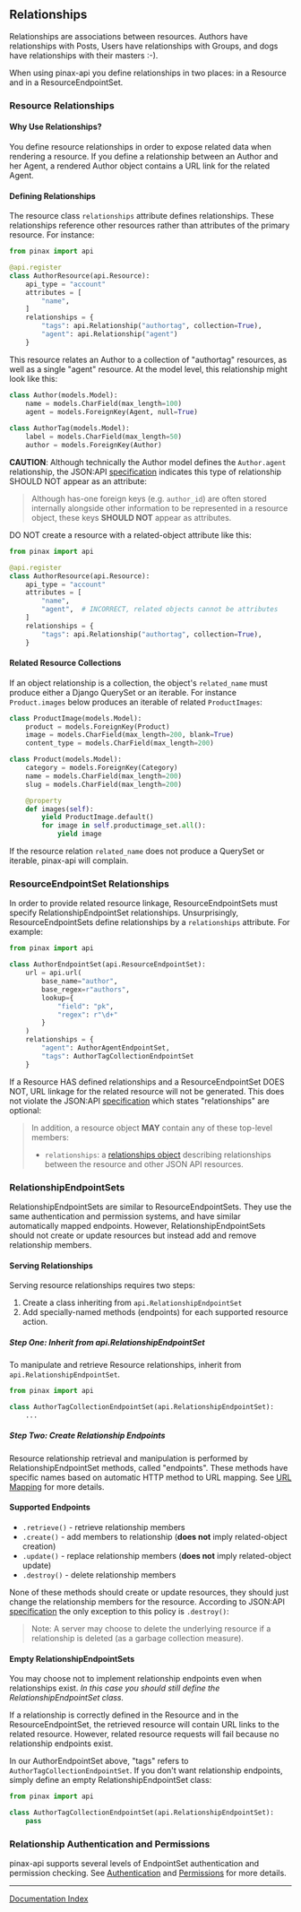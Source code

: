## Relationships

Relationships are associations between resources. Authors have relationships with Posts, Users have relationships with Groups, and dogs have relationships with their masters :-).

When using pinax-api you define relationships in two places: in a Resource and in a ResourceEndpointSet.

### Resource Relationships

#### Why Use Relationships?

You define resource relationships in order to expose related data when rendering a resource. If you define a relationship between an Author and her Agent, a rendered Author object contains a URL link for the related Agent.

#### Defining Relationships

The resource class `relationships` attribute defines relationships. These relationships reference other resources rather than attributes of the primary resource. For instance:

```python
from pinax import api

@api.register
class AuthorResource(api.Resource):
    api_type = "account"
    attributes = [
        "name",
    ]
    relationships = {
        "tags": api.Relationship("authortag", collection=True),
        "agent": api.Relationship("agent")
    }
```

This resource relates an Author to a collection of "authortag" resources, as well as a single "agent" resource. At the model level, this relationship might look like this:

```python
class Author(models.Model):
    name = models.CharField(max_length=100)
    agent = models.ForeignKey(Agent, null=True)
    
class AuthorTag(models.Model):
    label = models.CharField(max_length=50)
    author = models.ForeignKey(Author)
```

**CAUTION**: Although technically the Author model defines the `Author.agent` relationship, the JSON:API [specification](http://jsonapi.org/format/#document-resource-object-attributes) indicates this type of relationship SHOULD NOT appear as an attribute:

> Although has-one foreign keys (e.g. `author_id`) are often stored internally alongside other information to be represented in a resource object, these keys **SHOULD NOT** appear as attributes.

DO NOT create a resource with a related-object attribute like this:

```python
from pinax import api

@api.register
class AuthorResource(api.Resource):
    api_type = "account"
    attributes = [
        "name",
        "agent",  # INCORRECT, related objects cannot be attributes
    ]
    relationships = {
        "tags": api.Relationship("authortag", collection=True),
    }
```

#### Related Resource Collections

If an object relationship is a collection, the object's `related_name` must produce either a Django QuerySet or an iterable. For instance `Product.images` below produces an iterable of related `ProductImages`:

```python
class ProductImage(models.Model):
    product = models.ForeignKey(Product)
    image = models.CharField(max_length=200, blank=True)
    content_type = models.CharField(max_length=200)

class Product(models.Model):
    category = models.ForeignKey(Category)
    name = models.CharField(max_length=200)
    slug = models.CharField(max_length=200)

    @property
    def images(self):
        yield ProductImage.default()
        for image in self.productimage_set.all():
            yield image
```

If the resource relation `related_name` does not produce a QuerySet or iterable, pinax-api will complain.

### ResourceEndpointSet Relationships

In order to provide related resource linkage, ResourceEndpointSets must specify RelationshipEndpointSet relationships. Unsurprisingly, ResourceEndpointSets define relationships by a `relationships` attribute. For example:

```python
from pinax import api

class AuthorEndpointSet(api.ResourceEndpointSet):
    url = api.url(
        base_name="author",
        base_regex=r"authors",
        lookup={
            "field": "pk",
            "regex": r"\d+"
        }
    )
    relationships = {
        "agent": AuthorAgentEndpointSet,
        "tags": AuthorTagCollectionEndpointSet
    }
```

If a Resource HAS defined relationships and a ResourceEndpointSet DOES NOT, URL linkage for the related resource will not be generated. This does not violate the JSON:API [specification](http://jsonapi.org/format/#document-resource-objects) which states "relationships" are optional:

>In addition, a resource object **MAY** contain any of these top-level members:
>
>- `relationships`: a [relationships object](http://jsonapi.org/format/#document-resource-object-relationships) describing relationships between the resource and other JSON API resources.

### RelationshipEndpointSets

RelationshipEndpointSets are similar to ResourceEndpointSets. They use the same authentication and permission systems, and have similar automatically mapped endpoints. However, RelationshipEndpointSets should not create or update resources but instead add and remove relationship members.

#### Serving Relationships

Serving resource relationships requires two steps:

1. Create a class inheriting from `api.RelationshipEndpointSet`
2. Add specially-named methods (endpoints) for each supported resource action.

##### Step One: Inherit from api.RelationshipEndpointSet

To manipulate and retrieve Resource relationships, inherit from `api.RelationshipEndpointSet`.

```python
from pinax import api

class AuthorTagCollectionEndpointSet(api.RelationshipEndpointSet):
    ...
```

##### Step Two: Create Relationship Endpoints

Resource relationship retrieval and manipulation is performed by RelationshipEndpointSet methods, called "endpoints". These methods have specific names based on automatic HTTP method to URL mapping. See [URL Mapping](urlmapping.md) for more details.

#### Supported Endpoints

- `.retrieve()` - retrieve relationship members
- `.create()` - add members to relationship (**does not** imply related-object creation)
- `.update()` - replace relationship members (**does not** imply related-object update)
- `.destroy()` - delete relationship members

None of these methods should create or update resources, they should just change the relationship members for the resource. According to JSON:API [specification](http://jsonapi.org/format/#crud-updating-relationships) the only exception to this policy is `.destroy()`:

> Note: A server may choose to delete the underlying resource if a relationship is deleted (as a garbage collection measure).

#### Empty RelationshipEndpointSets

You may choose not to implement relationship endpoints even when relationships exist. *In this case you should still define the RelationshipEndpointSet class.*

If a relationship is correctly defined in the Resource and in the ResourceEndpointSet, the retrieved resource will contain URL links to the related resource. However, related resource requests will fail because no relationship endpoints exist.

In our AuthorEndpointSet above, "tags" refers to `AuthorTagCollectionEndpointSet`. If you don't want relationship endpoints, simply define an empty RelationshipEndpointSet class:

```python
from pinax import api

class AuthorTagCollectionEndpointSet(api.RelationshipEndpointSet):
    pass
```

### Relationship Authentication and Permissions

pinax-api supports several levels of EndpointSet authentication and permission checking. See [Authentication](authentication.md) and [Permissions](permissions.md) for more details.

***

[Documentation Index](index.md)
